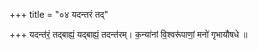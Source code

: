 +++
title = "०४ यदन्तरं तद्"

+++
यदन्त॑रं॒ तद्बाह्यं॒ यद्बाह्यं॒ तदन्त॑रम्। क॒न्या॑नां वि॒श्वरू॑पाणां॒ मनो॑ गृभायौषधे ॥